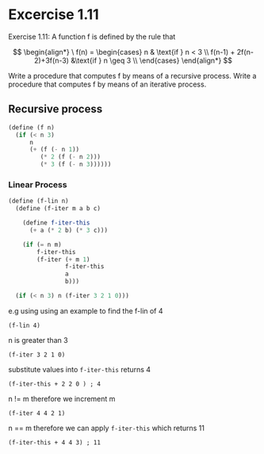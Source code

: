 # Excercise 1.11
Exercise 1.11: A function f is defined by the rule that

$$
\begin{align*}
\ f(n) = \begin{cases}
n & \text{if } n < 3 \\
f(n-1) + 2f(n-2)+3f(n-3) &\text{if } n \geq 3 \\
\end{cases}
\end{align*}
$$

Write a procedure that computes f by means of a recursive process. Write a procedure that computes f by means of an iterative process.

## Recursive process
```scheme
(define (f n)
  (if (< n 3)
      n
      (+ (f (- n 1))
         (* 2 (f (- n 2)))
         (* 3 (f (- n 3))))))
```

### Linear Process
```scheme
(define (f-lin n)
  (define (f-iter m a b c)

    (define f-iter-this
      (+ a (* 2 b) (* 3 c)))

    (if (= n m)
        f-iter-this
        (f-iter (+ m 1)
                f-iter-this
                a
                b)))

  (if (< n 3) n (f-iter 3 2 1 0)))

```

e.g using using an example to find the f-lin of 4

`(f-lin 4)`

n is greater than 3

`(f-iter 3 2 1 0)`

substitute values into `f-iter-this` returns 4

`(f-iter-this + 2 2 0 ) ; 4`

n != m therefore we increment m

`(f-iter 4 4 2 1)`

n == m therefore we can apply `f-iter-this` which returns 11

`(f-iter-this + 4 4 3) ; 11`
